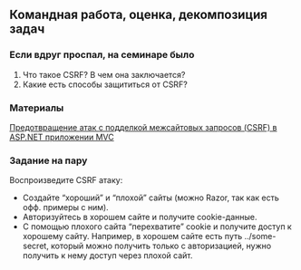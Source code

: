 ## Командная работа, оценка, декомпозиция задач

### Если вдруг проспал, на семинаре было
1. Что такое CSRF? В чем она заключается? 
2. Какие есть способы защититься от CSRF?
   
### Материалы
[Предотвращение атак с подделкой межсайтовых запросов (CSRF) в ASP.NET приложении MVC](https://learn.microsoft.com/ru-ru/aspnet/web-api/overview/security/preventing-cross-site-request-forgery-csrf-attacks)

### Задание на пару
Воспроизведите CSRF атаку:
- Создайте “хороший” и “плохой” сайты (можно Razor, так как есть офф. примеры с ним).
- Авторизуйтесь в хорошем сайте и получите cookie-данные.
- С помощью плохого сайта “перехватите” cookie и получите доступ к хорошему сайту. Например, в хорошем сайте есть путь ../some-secret, который можно получить только с авторизацией, нужно получить к нему доступ через плохой сайт.
